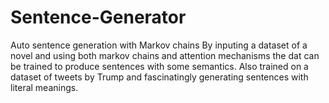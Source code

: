 # Sentence-Generator
Auto sentence generation with Markov chains
By inputing a dataset of a novel and using both markov chains and attention mechanisms the dat can
be trained to produce sentences with some semantics.
Also trained on a dataset of tweets by Trump and fascinatingly generating sentences with literal meanings.
